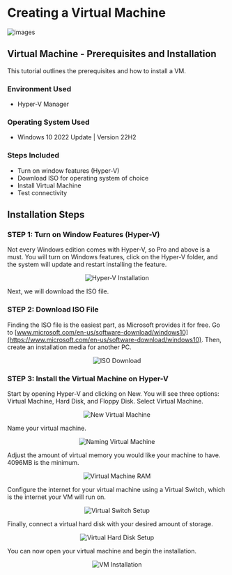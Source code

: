 # Creating a Virtual Machine

![images](https://github.com/user-attachments/assets/98e24602-2476-4a4d-b6b3-d617a6de2cf5)

## Virtual Machine - Prerequisites and Installation
This tutorial outlines the prerequisites and how to install a VM.

### Environment Used
- Hyper-V Manager

### Operating System Used
- Windows 10 2022 Update | Version 22H2

### Steps Included
- Turn on window features (Hyper-V)
- Download ISO for operating system of choice
- Install Virtual Machine
- Test connectivity

## Installation Steps

### STEP 1: Turn on Window Features (Hyper-V)
Not every Windows edition comes with Hyper-V, so Pro and above is a must. You will turn on Windows features, click on the Hyper-V folder, and the system will update and restart installing the feature.

<div align="center">
  <img src="https://github.com/user-attachments/assets/ef8ee58b-a8bc-4dc0-a74f-4ea60dc9a6fc" alt="Hyper-V Installation">
</div>

Next, we will download the ISO file.

### STEP 2: Download ISO File
Finding the ISO file is the easiest part, as Microsoft provides it for free. Go to [www.microsoft.com/en-us/software-download/windows10](https://www.microsoft.com/en-us/software-download/windows10). Then, create an installation media for another PC.

<div align="center">
  <img src="https://github.com/user-attachments/assets/82b774e4-c21e-4ebc-bd14-af8144b594ef" alt="ISO Download">
</div>

### STEP 3: Install the Virtual Machine on Hyper-V
Start by opening Hyper-V and clicking on New. You will see three options: Virtual Machine, Hard Disk, and Floppy Disk. Select Virtual Machine.

<div align="center">
  <img src="https://github.com/user-attachments/assets/2a00db8e-b240-45c1-a9b2-bd1598857602" alt="New Virtual Machine">
</div>

Name your virtual machine.

<div align="center">
  <img src="https://github.com/user-attachments/assets/b75012bc-0cd0-449a-85dd-99d7c8c24339" alt="Naming Virtual Machine">
</div>

Adjust the amount of virtual memory you would like your machine to have. 4096MB is the minimum.

<div align="center">
  <img src="https://github.com/user-attachments/assets/e9511e37-1220-4d35-9f84-8d7e1bbe4af0" alt="Virtual Machine RAM">
</div>

Configure the internet for your virtual machine using a Virtual Switch, which is the internet your VM will run on.

<div align="center">
  <img src="https://github.com/user-attachments/assets/60bc3e58-3585-467d-8515-2e0bd68b8505" alt="Virtual Switch Setup">
</div>

Finally, connect a virtual hard disk with your desired amount of storage.

<div align="center">
  <img src="https://github.com/user-attachments/assets/d4413a43-08d7-4172-8305-fa7096292b01" alt="Virtual Hard Disk Setup">
</div>

You can now open your virtual machine and begin the installation.

<div align="center">
  <img src="https://github.com/user-attachments/assets/f20dcf73-fd1b-409e-9d53-18b5cc5b1c66" alt="VM Installation">
</div>

